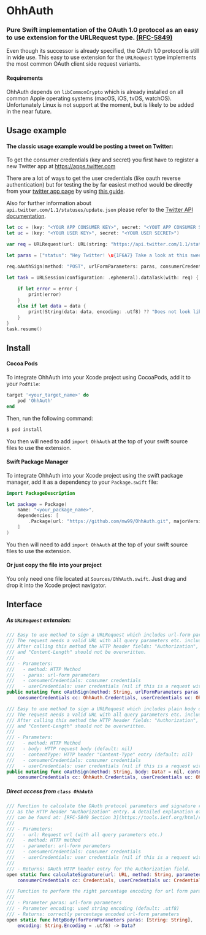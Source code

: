 # OhhAuth
### Pure Swift implementation of the OAuth 1.0 protocol as an easy to use extension for the URLRequest type. [(RFC-5849)](https://tools.ietf.org/html/rfc5849])

Even though its successor is already specified, the OAuth 1.0 protocol is still in wide use. This easy to use extension for the `URLRequest` type implements the most common OAuth client side request variants.


#### Requirements
OhhAuth depends on `libCommonCrypto` which is already installed on all common Apple operating systems (macOS, iOS, tvOS, watchOS). Unfortunately Linux is not support at the moment, but is likely to be added in the near future.


## Usage example

#### The classic usage example would be posting a tweet on Twitter:

To get the consumer credentials (key and secret) you first have to register a new Twitter app at https://apps.twitter.com

There are a lot of ways to get the user credentials (like oauth reverse authentication) but for testing the by far easiest method would be directly from your [twitter app page](https://apps.twitter.com) by using [this guide](https://dev.twitter.com/oauth/overview/application-owner-access-tokens).

Also for further information about `api.twitter.com/1.1/statuses/update.json` please refer to the [Twitter API documentation](https://dev.twitter.com/rest/reference/post/statuses/update).


```swift
let cc = (key: "<YOUR APP CONSUMER KEY>", secret: "<YOUT APP CONSUMER SECRET>")
let uc = (key: "<YOUR USER KEY>", secret: "<YOUR USER SECRET>")

var req = URLRequest(url: URL(string: "https://api.twitter.com/1.1/statuses/update.json")!)

let paras = ["status": "Hey Twitter! \u{1F6A7} Take a look at this sweet UUID: \(UUID())"]

req.oAuthSign(method: "POST", urlFormParameters: paras, consumerCredentials: cc, userCredentials: uc)

let task = URLSession(configuration: .ephemeral).dataTask(with: req) { (data, response, error) in
    
    if let error = error {
        print(error)
    }
    else if let data = data {
        print(String(data: data, encoding: .utf8) ?? "Does not look like a utf8 response :(")
    }
}
task.resume()
```

## Install

#### Cocoa Pods

To integrate OhhAuth into your Xcode project using CocoaPods, add it to your `Podfile`:

```ruby
target '<your_target_name>' do
    pod 'OhhAuth'
end
```

Then, run the following command:

```bash
$ pod install
```

You then will need to add `import OhhAuth` at the top of your swift source files to use the extension.


#### Swift Package Manager

To integrate OhhAuth into your Xcode project using the swift package manager, add it as a dependency to your `Package.swift` file:

```swift
import PackageDescription

let package = Package(
    name: "<your_package_name>",
    dependencies: [
        .Package(url: "https://github.com/mw99/OhhAuth.git", majorVersion: 1)
    ]
)
```

You then will need to add `import OhhAuth` at the top of your swift source files to use the extension.


#### Or just copy the file into your project

You only need one file located at `Sources/OhhAuth.swift`. Just drag and drop it into the Xcode project navigator.



## Interface

##### As `URLRequest` extension:
```swift
/// Easy to use method to sign a URLRequest which includes url-form parameters with OAuth.
/// The request needs a valid URL with all query parameters etc. included.
/// After calling this method the HTTP header fields: "Authorization", "Content-Type" 
/// and "Content-Length" should not be overwritten.
///
/// - Parameters:
///   - method: HTTP Method
///   - paras: url-form parameters
///   - consumerCredentials: consumer credentials
///   - userCredentials: user credentials (nil if this is a request without user association)
public mutating func oAuthSign(method: String, urlFormParameters paras: [String: String],
    consumerCredentials cc: OhhAuth.Credentials, userCredentials uc: OhhAuth.Credentials? = nil)
```

```swift
/// Easy to use method to sign a URLRequest which includes plain body data with OAuth.
/// The request needs a valid URL with all query parameters etc. included.
/// After calling this method the HTTP header fields: "Authorization", "Content-Type"
/// and "Content-Length" should not be overwritten.
///
/// - Parameters:
///   - method: HTTP Method
///   - body: HTTP request body (default: nil)
///   - contentType: HTTP header "Content-Type" entry (default: nil)
///   - consumerCredentials: consumer credentials
///   - userCredentials: user credentials (nil if this is a request without user association)
public mutating func oAuthSign(method: String, body: Data? = nil, contentType: String? = nil,
    consumerCredentials cc: OhhAuth.Credentials, userCredentials uc: OhhAuth.Credentials? = nil)
```

##### Direct access from `class OhhAuth`


```swift
/// Function to calculate the OAuth protocol parameters and signature ready to be added
/// as the HTTP header "Authorization" entry. A detailed explanation of the procedure 
/// can be found at: [RFC-5849 Section 3](https://tools.ietf.org/html/rfc5849#section-3)
///
/// - Parameters:
///   - url: Request url (with all query parameters etc.)
///   - method: HTTP method
///   - parameter: url-form parameters
///   - consumerCredentials: consumer credentials
///   - userCredentials: user credentials (nil if this is a request without user association)
///
/// - Returns: OAuth HTTP header entry for the Authorization field.
open static func calculateSignature(url: URL, method: String, parameter: [String: String],
    consumerCredentials cc: Credentials, userCredentials uc: Credentials?) -> String
```

```swift    
/// Function to perform the right percentage encoding for url form parameters.
///
/// - Parameter paras: url-form parameters
/// - Parameter encoding: used string encoding (default: .utf8)
/// - Returns: correctly percentage encoded url-form parameters
open static func httpBody(forFormParameters paras: [String: String], 
    encoding: String.Encoding = .utf8) -> Data?
```

